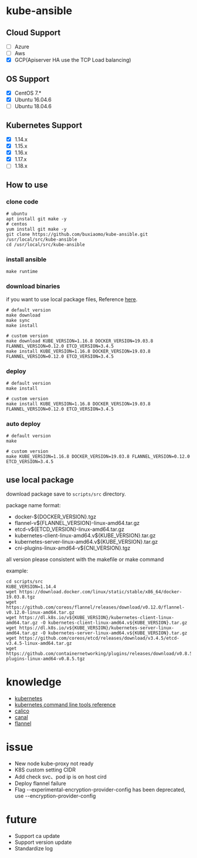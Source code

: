 # kube-ansible

## Cloud Support

* [ ] Azure
* [ ] Aws
* [x] GCP(Apiserver HA use the TCP Load balancing)

## OS Support

* [x] CentOS 7.*
* [x] Ubuntu 16.04.6
* [ ] Ubuntu 18.04.6

## Kubernetes Support

* [x] 1.14.x
* [x] 1.15.x
* [x] 1.16.x
* [x] 1.17.x
* [ ] 1.18.x

## How to use

### clone code

```
# ubuntu
apt install git make -y
# centos
yum install git make -y
git clone https://github.com/buxiaomo/kube-ansible.git /usr/local/src/kube-ansible
cd /usr/local/src/kube-ansible
```

### install ansible

```
make runtime
```

### download binaries

if you want to use local package files, Reference [here](#local).

```
# default version
make download
make sync
make install

# custom version
make download KUBE_VERSION=1.16.8 DOCKER_VERSION=19.03.8 FLANNEL_VERSION=0.12.0 ETCD_VERSION=3.4.5
make install KUBE_VERSION=1.16.8 DOCKER_VERSION=19.03.8 FLANNEL_VERSION=0.12.0 ETCD_VERSION=3.4.5
```

### deploy

```
# default version
make install

# custom version
make install KUBE_VERSION=1.16.8 DOCKER_VERSION=19.03.8 FLANNEL_VERSION=0.12.0 ETCD_VERSION=3.4.5
```

### auto deploy
```
# default version
make

# custom version
make KUBE_VERSION=1.16.8 DOCKER_VERSION=19.03.8 FLANNEL_VERSION=0.12.0 ETCD_VERSION=3.4.5
```

## <span id = "local">use local package</span>

download package save to `scripts/src` directory.

package name format:

* docker-${DOCKER_VERSION}.tgz
* flannel-v${FLANNEL_VERSION}-linux-amd64.tar.gz
* etcd-v${ETCD_VERSION}-linux-amd64.tar.gz
* kubernetes-client-linux-amd64.v${KUBE_VERSION}.tar.gz
* kubernetes-server-linux-amd64.v${KUBE_VERSION}.tar.gz
* cni-plugins-linux-amd64-v${CNI_VERSION}.tgz

all version please consistent with the makefile or make command

example: 

```
cd scripts/src
KUBE_VERSION=1.14.4
wget https://download.docker.com/linux/static/stable/x86_64/docker-19.03.8.tgz
wget https://github.com/coreos/flannel/releases/download/v0.12.0/flannel-v0.12.0-linux-amd64.tar.gz
wget https://dl.k8s.io/v${KUBE_VERSION}/kubernetes-client-linux-amd64.tar.gz -O kubernetes-client-linux-amd64.v${KUBE_VERSION}.tar.gz
wget https://dl.k8s.io/v${KUBE_VERSION}/kubernetes-server-linux-amd64.tar.gz -O kubernetes-server-linux-amd64.v${KUBE_VERSION}.tar.gz
wget https://github.com/coreos/etcd/releases/download/v3.4.5/etcd-v3.4.5-linux-amd64.tar.gz
wget https://github.com/containernetworking/plugins/releases/download/v0.8.5/cni-plugins-linux-amd64-v0.8.5.tgz
```

# knowledge

* [kubernetes](https://github.com/kubernetes/kubernetes) 
* [kubernetes command line tools reference](https://kubernetes.io/zh/docs/reference/command-line-tools-reference/feature-gates/)
* [calico](https://docs.projectcalico.org/getting-started/kubernetes/quickstart)
* [canal](https://docs.projectcalico.org/getting-started/kubernetes/flannel/flannel) 
* [flannel](https://github.com/coreos/flannel#flannel)

# issue

* New node kube-proxy not ready
* K8S custom setting CIDR
* Add check svc、pod ip is on host cird
* Deploy flannel failure
* Flag --experimental-encryption-provider-config has been deprecated, use --encryption-provider-config

# future

* Support ca update
* Support version update
* Standardize log

<!-- 

NS
env=
name=
project=


ansible-playbook -i hosts install.yml -t kube-master --start-at-task "Install some applications"

ansible-playbook -i hosts install.yml --list-tags
ansible-playbook -i hosts install.yml --list-tasks

ansible-playbook -i hosts install.yml -t common
ansible-playbook -i hosts install.yml -t ca
ansible-playbook -i hosts install.yml -t etcd
ansible-playbook -i hosts install.yml -t kubernetes-init
ansible-playbook -i hosts install.yml -t kube-master
ansible-playbook -i hosts install.yml -t kube-worker
ansible-playbook -i hosts install.yml -t addons -e force=false -e KUBE_VERSION=1.16.9

ansible-playbook -i hosts install.yml -t test


Master: 
systemctl stop kube-apiserver.service kube-scheduler.service kube-controller-manager.service kube-proxy.service kubelet.service etcd.service
systemctl start kube-apiserver.service kube-scheduler.service kube-controller-manager.service etcd.service kube-proxy.service kubelet.service
systemctl restart kube-apiserver.service kube-scheduler.service kube-controller-manager.service kube-proxy.service kubelet.service

Minion: 
systemctl stop kube-proxy.service kubelet.service -->